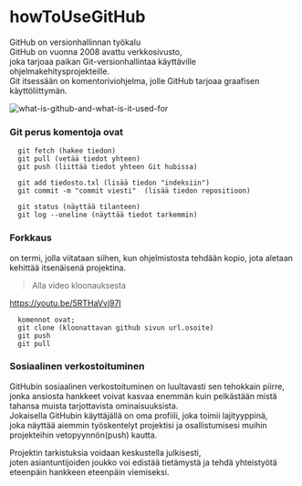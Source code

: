 # howToUseGitHub     

GitHub on versionhallinnan työkalu  
GitHub on vuonna 2008 avattu verkkosivusto,  
joka tarjoaa paikan Git-versionhallintaa käyttäville ohjelmakehitysprojekteille.  
Git itsessään on komentoriviohjelma, jolle GitHub tarjoaa graafisen käyttöliittymän.  



  ![what-is-github-and-what-is-it-used-for](https://user-images.githubusercontent.com/101550372/159221257-d4774e1d-f601-4df4-b32b-094befc296a4.png)  
  
  ### Git perus komentoja ovat  
  
  

  
      git fetch (hakee tiedon)  
      git pull (vetää tiedot yhteen)  
      git push (liittää tiedot yhteen Git hubissa)  
  
      git add tiedosto.txl (lisää tiedon "indeksiin")  
      git commit -m "commit viesti"  (lisää tiedon repositioon)  
  
      git status (näyttää tilanteen)  
      git log --oneline (näyttää tiedot tarkemmin)  


### Forkkaus  
on termi, jolla viitataan siihen, kun ohjelmistosta tehdään kopio, jota aletaan kehittää itsenäisenä projektina.


> Alla video kloonauksesta  
  
  https://youtu.be/5RTHaVvj97I  
  
  
      komennot ovat;  
      git clone (kloonattavan github sivun url.osoite)  
      git push  
      git pull  
      

### Sosiaalinen verkostoituminen  
GitHubin sosiaalinen verkostoituminen on luultavasti sen tehokkain piirre,  
jonka ansiosta hankkeet voivat kasvaa enemmän kuin pelkästään mistä tahansa muista tarjottavista ominaisuuksista.  
Jokaisella GitHubin käyttäjällä on oma profiili, joka toimii lajityyppinä,  
joka näyttää aiemmin työskentelyt projektisi ja osallistumisesi muihin projekteihin vetopyynnön(push) kautta.  

Projektin tarkistuksia voidaan keskustella julkisesti,  
joten asiantuntijoiden joukko voi edistää tietämystä ja tehdä yhteistyötä eteenpäin hankkeen eteenpäin viemiseksi.  



   
  
